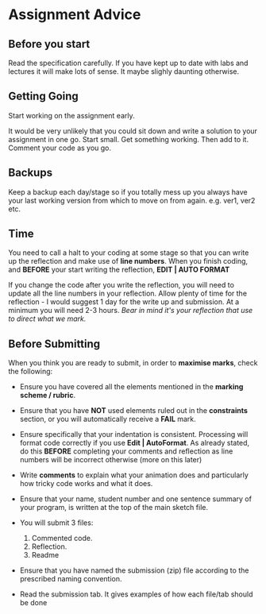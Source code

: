 # Assignment Advice

## Before you start
Read the specification carefully.
If you have kept up to date with labs and lectures it will make lots of sense. It maybe slighly daunting otherwise.

## Getting Going
Start working on the assignment early.

It would be very unlikely that you could sit down and write a solution to your assignment in one go. Start small. Get something working. Then add to it. Comment your code as you go.

## Backups
Keep a backup each day/stage so if you totally mess up you always have your last working version from which to move on from again. e.g. ver1, ver2 etc.

## Time
You need to call a halt to your coding at some stage so that you can write up the reflection and make use of **line numbers**. When you finish coding, and **BEFORE** your start writing the reflection, **EDIT | AUTO FORMAT**

If you change the code after you write the reflection, you will need to update all the line numbers in your reflection.
Allow plenty of time for the reflection - I would suggest 1 day for the write up and submission. At a minimum you will need 2-3 hours.
*Bear in mind it's your reflection that use to direct what we mark.*

## Before Submitting

When you think you are ready to submit, in order to **maximise marks**, check the following: 

- Ensure you have covered all the elements mentioned in the **marking scheme / rubric**.

- Ensure that you have **NOT** used elements ruled out in the **constraints** section, or you will automatically receive a **FAIL** mark.

- Ensure specifically that your indentation is consistent. Processing will format code correctly if you use **Edit | AutoFormat**. As already stated, do this **BEFORE** completing your comments and reflection as line numbers will be incorrect otherwise (more on this later) 

- Write **comments** to explain what your animation does and particularly how tricky code works and what it does.

- Ensure that your name, student number and one sentence summary of your program, is written at the top of the main sketch file.

- You will submit 3 files:
	1. Commented code.
	2. Reflection.
	3. Readme


- Ensure that you have named the submission (zip) file according to the prescribed naming convention. 
- Read the submission tab. It gives examples of how each file/tab should be done